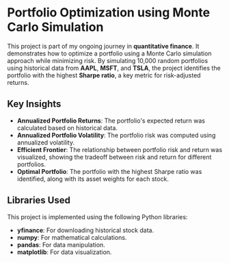 # Portfolio Optimization using Monte Carlo Simulation

This project is part of my ongoing journey in **quantitative finance**. It demonstrates how to optimize a portfolio using a Monte Carlo simulation approach while minimizing risk. By simulating 10,000 random portfolios using historical data from **AAPL**, **MSFT**, and **TSLA**, the project identifies the portfolio with the highest **Sharpe ratio**, a key metric for risk-adjusted returns.

## Key Insights

- **Annualized Portfolio Returns**: The portfolio's expected return was calculated based on historical data.
- **Annualized Portfolio Volatility**: The portfolio risk was computed using annualized volatility.
- **Efficient Frontier**: The relationship between portfolio risk and return was visualized, showing the tradeoff between risk and return for different portfolios.
- **Optimal Portfolio**: The portfolio with the highest Sharpe ratio was identified, along with its asset weights for each stock.

## Libraries Used

This project is implemented using the following Python libraries:
- **yfinance**: For downloading historical stock data.
- **numpy**: For mathematical calculations.
- **pandas**: For data manipulation.
- **matplotlib**: For data visualization.
